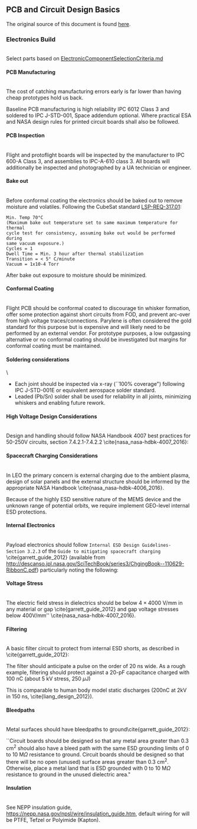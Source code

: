 ## PCB and Circuit Design Basics
The original source of this document is found [here](standards/PCBandCircuitDesignBasics.md).

### Electronics Build
\
Select parts based on [ElectronicComponentSelectionCriteria.md](ElectronicComponentSelectionCriteria.md)

#### PCB Manufacturing 
\
The cost of catching manufacturing errors early is far lower than having cheap prototypes hold us back.

Baseline PCB manufacturing is high reliability IPC 6012 Class 3 and soldered to IPC J-STD-001, Space addendum optional. 
Where practical ESA and NASA design rules for printed circuit boards shall also be followed. 

#### PCB Inspection
\
Flight and protoflight boards will be inspected by the manufacturer to IPC 600-A Class 3,  and assemblies to IPC-A-610 class 3.
All boards will additionally be inspected and photographed by a UA technician or engineer.

#### Bake out
\
Before conformal coating the electronics should be baked out to remove moisture and volatiles. 
Following the CubeSat standard [LSP-REQ-317.01](https://www.nasa.gov/pdf/627972main_LSP-REQ-317_01A.pdf):

    Min. Temp 70°C 
    (Maximum bake out temperature set to same maximum temperature for thermal
    cycle test for consistency, assuming bake out would be performed during
    same vacuum exposure.)
    Cycles = 1
    Dwell Time = Min. 3 hour after thermal stabilization
    Transition = < 5° C/minute
    Vacuum = 1x10-4 Torr

After bake out exposure to moisture should be minimized.

#### Conformal Coating
\
Flight PCB should be conformal coated to discourage tin whisker formation, offer some protection against short circuits from FOD, and prevent arc-over from high voltage traces/connections. Parylene is often considered the gold standard for this purpose but is expensive and will likely need to be performed by an external vendor. For prototype purposes, a low outgassing alternative or no conformal coating should be investigated but margins for conformal coating must be maintained.


#### Soldering considerations
\

- Each joint should be inspected via x-ray (``100\% coverage") following IPC J-STD-001E or equivalent aerospace solder standard.  
- Leaded (Pb/Sn) solder shall be used for reliability in all joints, minimizing whiskers and enabling future rework. 

#### High Voltage Design Considerations
\
Design and handling should follow NASA Handbook 4007 best practices for 50-250V circuits, section 7.4.2.1-7.4.2.2 \cite{nasa_nasa-hdbk-4007_2016}:



#### Spacecraft Charging Considerations
\
In LEO the primary concern is external charging due to the ambient plasma, design of solar panels and the external structure should be informed by the appropriate NASA Handbook \cite{nasa_nasa-hdbk-4006_2016}.

Because of the highly ESD sensitive nature of the MEMS device and the unknown range of potential orbits, we require implement GEO-level internal ESD protections.

#### Internal Electronics
\
Payload electronics should follow `Internal ESD Design Guidelines- Section 3.2.3` of the `Guide to mitigating spacecraft charging` \cite{garrett_guide_2012} (available from http://descanso.jpl.nasa.gov/SciTechBook/series3/ChgingBook--110629-RibbonC.pdf) particularly noting the following:

#### Voltage Stress
\
The electric field stress in dielectrics should be below 
$4 \times 4000$ V/mm in any material or gap  \cite{garrett_guide_2012} and gap voltage stresses below 400V/mm'' \cite{nasa_nasa-hdbk-4007_2016}.

#### Filtering
\
A basic filter circuit to protect from internal ESD shorts, as described in \cite{garrett_guide_2012}:

  The filter should anticipate a pulse on the order of 20 ns wide. As a rough example, filtering should protect against a 20-pF capacitance charged with 100 nC (about 5 kV stress, 250 $\mu$J)

  This is comparable to human body model static discharges (200nC at 2kV in 150 ns, \cite{liang_design_2012}).

#### Bleedpaths
\
Metal surfaces should have bleedpaths to ground\cite{garrett_guide_2012}:

``Circuit boards should be designed so that any metal area greater than 0.3 cm$^2$ should also have a bleed path with the same ESD grounding limits of 0 to 10 M$\Omega$ resistance to ground. Circuit boards should be designed so that there will be no open (unused) surface areas greater than 0.3 cm$^2$. Otherwise, place a metal land that is ESD grounded with 0 to 10 M$\Omega$ resistance to ground in the unused dielectric area."

#### Insulation
\
See  NEPP insulation guide, https://nepp.nasa.gov/npsl/wire/insulation_guide.htm, default wiring for will be PTFE, Tefzel or Polyimide (Kapton). 
